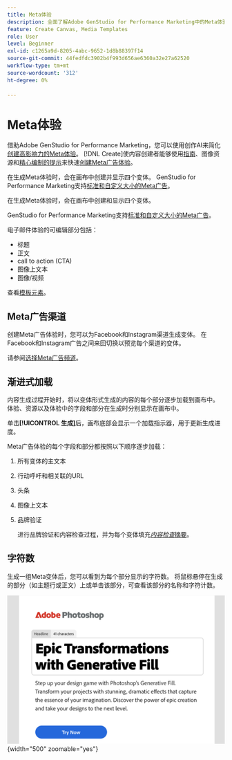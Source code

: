 ```yaml
---
title: Meta体验
description: 全面了解Adobe GenStudio for Performance Marketing中的Meta体验。
feature: Create Canvas, Media Templates
role: User
level: Beginner
exl-id: c1265a9d-8205-4abc-9652-1d8b88397f14
source-git-commit: 44fedfdc3902b4f993d656ae6360a32e27a62520
workflow-type: tm+mt
source-wordcount: '312'
ht-degree: 0%

---
```


# Meta体验

借助Adobe GenStudio for Performance Marketing，您可以使用创作AI来简化[创建高影响力的Meta体验](/help/user-guide/create/create-meta-ad.md)。 [!DNL Create]使内容创建者能够使用[指南](/help/user-guide/guidelines/overview.md)、图像资源和[精心编制的提示](/help/user-guide/effective-prompts.md)来快速[创建Meta广告体验](/help/user-guide/create/create-meta-ad.md)。

在生成Meta体验时，会在画布中创建并显示四个变体。 GenStudio for Performance Marketing支持[标准和自定义大小的Meta广告](/help/user-guide/content/best-practices-for-templates.md#follow-channel-specific-template-guidelines)。

在生成Meta体验时，会在画布中创建和显示四个变体。

GenStudio for Performance Marketing支持[标准和自定义大小的Meta广告](/help/user-guide/templates/meta-template.md)。

电子邮件体验的可编辑部分包括：

* 标题
* 正文
* call to action (CTA)
* 图像上文本
* 图像/视频

查看[模板元素](/help/user-guide/content/use-templates.md#template-elements)。

## Meta广告渠道

创建Meta广告体验时，您可以为Facebook和Instagram渠道生成变体。 在Facebook和Instagram广告之间来回切换以预览每个渠道的变体。

请参阅[选择Meta广告频道](/help/user-guide/create/create-meta-ad.md#choose-meta-ads-channel)。

## 渐进式加载

内容生成过程开始时，将以变体形式生成的内容的每个部分逐步加载到画布中。 体验、资源以及体验中的字段和部分在生成时分别显示在画布中。

单击&#x200B;**[!UICONTROL 生成]**&#x200B;后，画布底部会显示一个加载指示器，用于更新生成进度。

Meta广告体验的每个字段和部分都按照以下顺序逐步加载：

1. 所有变体的主文本
1. 行动呼吁和相关联的URL
1. 头条
1. 图像上文本
1. 品牌验证

   进行品牌验证和内容检查过程，并为每个变体填充&#x200B;[_内容检查_&#x200B;摘要](/help/user-guide/guidelines/brand-validation.md#content-check-summary)。

## 字符数

生成一组Meta变体后，您可以看到为每个部分显示的字符数。 将鼠标悬停在生成的部分（如主题行或正文）上或单击该部分，可查看该部分的名称和字符计数。

![字符数](/help/assets/character-count.png){width="500" zoomable="yes"}
